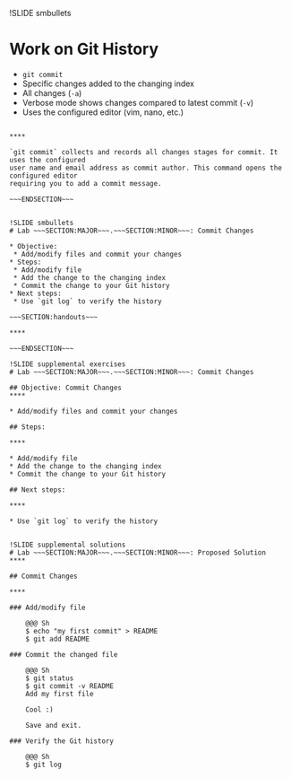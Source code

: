 !SLIDE smbullets
# Work on Git History

* `git commit`
 * Specific changes added to the changing index
 * All changes (`-a`)
* Verbose mode shows changes compared to latest commit (`-v`)
* Uses the configured editor (vim, nano, etc.)

~~~SECTION:handouts~~~

****

`git commit` collects and records all changes stages for commit. It uses the configured
user name and email address as commit author. This command opens the configured editor
requiring you to add a commit message.

~~~ENDSECTION~~~


!SLIDE smbullets
# Lab ~~~SECTION:MAJOR~~~.~~~SECTION:MINOR~~~: Commit Changes

* Objective:
 * Add/modify files and commit your changes
* Steps:
 * Add/modify file
 * Add the change to the changing index
 * Commit the change to your Git history
* Next steps:
 * Use `git log` to verify the history

~~~SECTION:handouts~~~

****

~~~ENDSECTION~~~

!SLIDE supplemental exercises
# Lab ~~~SECTION:MAJOR~~~.~~~SECTION:MINOR~~~: Commit Changes

## Objective: Commit Changes
****

* Add/modify files and commit your changes

## Steps:

****

* Add/modify file
* Add the change to the changing index
* Commit the change to your Git history

## Next steps:

****

* Use `git log` to verify the history


!SLIDE supplemental solutions
# Lab ~~~SECTION:MAJOR~~~.~~~SECTION:MINOR~~~: Proposed Solution
****

## Commit Changes

****

### Add/modify file

    @@@ Sh
    $ echo "my first commit" > README
    $ git add README

### Commit the changed file

    @@@ Sh
    $ git status
    $ git commit -v README
    Add my first file
    
    Cool :)

    Save and exit.

### Verify the Git history

    @@@ Sh
    $ git log


